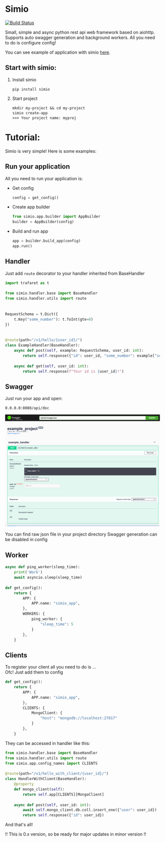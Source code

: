 # Simio
[![Build Status](https://travis-ci.com/RB387/Simio.svg?branch=main)](https://travis-ci.com/RB387/Simio)  

Small, simple and async python rest api web framework based on aiohttp.
Supports auto swagger generation and background workers. All you need to do is configure config!  

You can see example of application with simio [here](https://github.com/RB387/Simio-app-example).  
## Start with simio:
1. Install simio
    ```
    pip install simio
    ```
2. Start project
    ```
    mkdir my-project && cd my-project
    simio create-app
    >>> Your project name: myproj
    ```

# Tutorial:
Simio is very simple! Here is some examples:
## Run your application
All you need to run your application is:
* Get config
    ```python
    config = get_config()
    ```
* Create app builder
    ```python
    from simio.app.builder import AppBuilder
    builder = AppBuilder(config)
    ```
* Build and run app
    ```python
    app = builder.build_app(config)
    app.run()
    ```
## Handler
Just add `route` decorator to your handler inherited from BaseHandler
```python
import trafaret as t

from simio.handler.base import BaseHandler
from simio.handler.utils import route


RequestSchema = t.Dict({
    t.Key("some_number"): t.ToInt(gte=0)
})


@route(path="/v1/hello/{user_id}/")
class ExampleHandler(BaseHandler):
    async def post(self, example: RequestSchema, user_id: int):
        return self.response({"id": user_id, "some_number": example["some_number"],})

    async def get(self, user_id: int):
        return self.response(f"Your id is {user_id}!")

```

## Swagger
Just run your app and open:
```
0.0.0.0:8080/api/doc
```
![Example of swagger](https://raw.githubusercontent.com/RB387/Simio/main/git_images/swagger.png)
  
You can find raw json file in your project directory
Swagger generation can be disabled in config

## Worker
```python
async def ping_worker(sleep_time):
    print('Work')
    await asyncio.sleep(sleep_time)

def get_config():
    return {
        APP: {
            APP.name: "simio_app",
        },
        WORKERS: {
            ping_worker: {
                "sleep_time": 5
            }
        },
    }
```

## Clients
To register your client all you need to do is ...  
Ofc! Just add them to config
```python
def get_config():
    return {
        APP: {
            APP.name: "simio_app",
        },
        CLIENTS: {
            MongoClient: {
                "host": "mongodb://localhost:27017"
            }
        },
    }
```
They can be accessed in handler like this:
```python
from simio.handler.base import BaseHandler
from simio.handler.utils import route
from simio.app.config_names import CLIENTS

@route(path="/v1/hello_with_client/{user_id}/")
class HandlerWithClient(BaseHandler):
    @property
    def mongo_client(self):
        return self.app[CLIENTS][MongoClient]

    async def post(self, user_id: int):
        await self.mongo_client.db.coll.insert_one({"user": user_id})
        return self.response({"id": user_id})

```
And that's all!


!! This is 0.x version, so be ready for major updates in minor version !!
